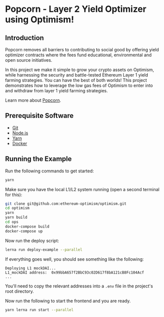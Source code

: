 # Popcorn - Layer 2 Yield Optimizer using Optimism!

## Introduction

Popcorn removes all barriers to contributing to social good by offering yield optimizer contracts where the fees fund educational, environmental and open source initiatives.

In this project we make it simple to grow your crypto assets on Optimism, while harnessing the security and battle-tested  Ethereum Layer 1 yield farming strategies. You can have the best of both worlds! This project demonstrates how to leverage the low gas fees of Optimism to enter into and withdraw from layer 1 yield farming strategies.

Learn more about [Popcorn](https://popcorn.network).

## Prerequisite Software

- [Git](https://git-scm.com/book/en/v2/Getting-Started-Installing-Git)
- [Node.js](https://nodejs.org/en/download/)
- [Yarn](https://classic.yarnpkg.com/en/docs/install#mac-stable)
- [Docker](https://docs.docker.com/engine/install/)

## Running the Example

Run the following commands to get started:

```sh
yarn
```

Make sure you have the local L1/L2 system running (open a second terminal for this):

```sh
git clone git@github.com:ethereum-optimism/optimism.git
cd optimism
yarn
yarn build
cd ops
docker-compose build
docker-compose up
```

Now run the deploy script:

```sh
lerna run deploy-example --parallel
```

If everything goes well, you should see something like the following:

```text
Deploying L1 mockDAI...
L1_mockDAI address:  0x99bbA657f2BbC93c02D617f8bA121cB8Fc104Acf
...
```

You'll need to copy the relevant addresses into a `.env` file in the project's root directory.

Now run the following to start the frontend and you are ready.

```sh
yarn lerna run start --parallel
```